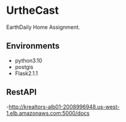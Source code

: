 # UrtheCast
EarthDaily Home Assignment.

## Environments
- python3.10
- postgis
- Flask2.1.1

## RestAPI
-http://krealtors-alb01-2008996948.us-west-1.elb.amazonaws.com:5000/docs
